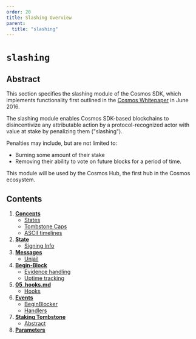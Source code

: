 ```yaml
---
order: 20
title: Slashing Overview
parent:
  title: "slashing"
---
```


# `slashing`

## Abstract

This section specifies the slashing module of the Cosmos SDK, which implements functionality
first outlined in the [Cosmos Whitepaper](https://cosmos.network/about/whitepaper) in June 2016.

The slashing module enables Cosmos SDK-based blockchains to disincentivize any attributable action
by a protocol-recognized actor with value at stake by penalizing them ("slashing").

Penalties may include, but are not limited to:

- Burning some amount of their stake
- Removing their ability to vote on future blocks for a period of time.

This module will be used by the Cosmos Hub, the first hub in the Cosmos ecosystem.

## Contents

1. **[Concepts](01_concepts.md)**
    - [States](01_concepts.md#states)
    - [Tombstone Caps](01_concepts.md#tombstone-caps)
    - [ASCII timelines](01_concepts.md#ascii-timelines)
2. **[State](02_state.md)**
    - [Signing Info](02_state.md#signing-info)
3. **[Messages](03_messages.md)**
    - [Unjail](03_messages.md#unjail)
4. **[Begin-Block](04_begin_block.md)**
    - [Evidence handling](04_begin_block.md#evidence-handling)
    - [Uptime tracking](04_begin_block.md#uptime-tracking)
5. **[05_hooks.md](05_hooks.md)**
    - [Hooks](05_hooks.md#hooks)
6. **[Events](06_events.md)**
    - [BeginBlocker](06_events.md#beginblocker)
    - [Handlers](06_events.md#handlers)
7. **[Staking Tombstone](07_tombstone.md)**
    - [Abstract](07_tombstone.md#abstract)
8. **[Parameters](08_params.md)**
